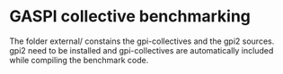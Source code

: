 # GASPI collective benchmarking

The folder external/ constains the gpi-collectives
and the gpi2 sources. gpi2 need to be installed and
gpi-collectives are automatically included while
compiling the benchmark code.



